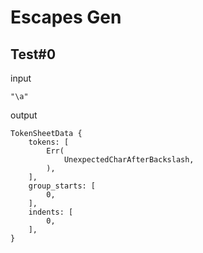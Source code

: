 # Escapes Gen

## Test#0

input

```husky
"\a"
```

output

```husky
TokenSheetData {
    tokens: [
        Err(
            UnexpectedCharAfterBackslash,
        ),
    ],
    group_starts: [
        0,
    ],
    indents: [
        0,
    ],
}
```
